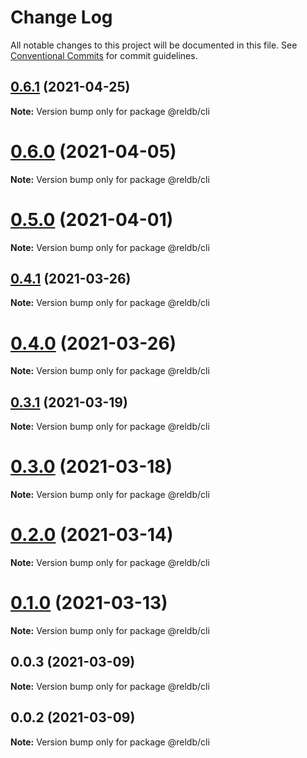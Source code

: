 # Change Log

All notable changes to this project will be documented in this file.
See [Conventional Commits](https://conventionalcommits.org) for commit guidelines.

## [0.6.1](https://github.com/runrel/rel/compare/@reldb/cli@0.6.0...@reldb/cli@0.6.1) (2021-04-25)

**Note:** Version bump only for package @reldb/cli





# [0.6.0](https://github.com/runrel/rel/compare/@reldb/cli@0.5.0...@reldb/cli@0.6.0) (2021-04-05)

**Note:** Version bump only for package @reldb/cli





# [0.5.0](https://github.com/runrel/rel/compare/@reldb/cli@0.4.1...@reldb/cli@0.5.0) (2021-04-01)

**Note:** Version bump only for package @reldb/cli





## [0.4.1](https://github.com/runrel/rel/compare/@reldb/cli@0.3.1...@reldb/cli@0.4.1) (2021-03-26)

**Note:** Version bump only for package @reldb/cli





# [0.4.0](https://github.com/runrel/rel/compare/@reldb/cli@0.3.1...@reldb/cli@0.4.0) (2021-03-26)

**Note:** Version bump only for package @reldb/cli





## [0.3.1](https://github.com/runrel/rel/compare/@reldb/cli@0.3.0...@reldb/cli@0.3.1) (2021-03-19)

**Note:** Version bump only for package @reldb/cli





# [0.3.0](https://github.com/runrel/rel/compare/@reldb/cli@0.2.0...@reldb/cli@0.3.0) (2021-03-18)

**Note:** Version bump only for package @reldb/cli





# [0.2.0](https://github.com/runrel/rel/compare/@reldb/cli@0.1.0...@reldb/cli@0.2.0) (2021-03-14)

**Note:** Version bump only for package @reldb/cli





# [0.1.0](https://github.com/runrel/rel/compare/@reldb/cli@0.0.3...@reldb/cli@0.1.0) (2021-03-13)

**Note:** Version bump only for package @reldb/cli





## 0.0.3 (2021-03-09)

**Note:** Version bump only for package @reldb/cli





## 0.0.2 (2021-03-09)

**Note:** Version bump only for package @reldb/cli
